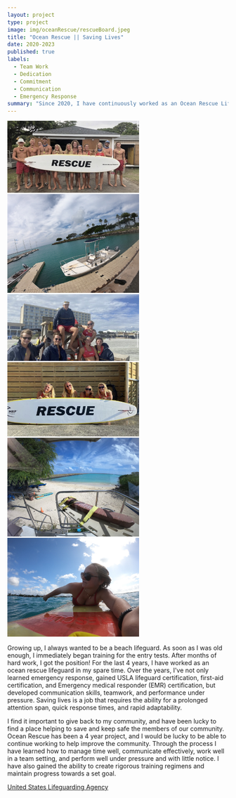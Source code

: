 ```yaml
---
layout: project
type: project
image: img/oceanRescue/rescueBoard.jpeg
title: "Ocean Rescue || Saving Lives"
date: 2020-2023
published: true
labels:
  - Team Work
  - Dedication
  - Commitment
  - Communication
  - Emergency Response
summary: "Since 2020, I have continuously worked as an Ocean Rescue Lifeguard, in both Charleston, SC and Hickam Harbour, HI"
---
```


<div class="text-center p-4">
  <img width="300px" src="../img/oceanRescue/boardGroupPic.jpg" class="img-thumbnail" >
  <img width="300px" src="../img/oceanRescue/rescueBoat.jpeg" class="img-thumbnail" >
  <img width="300px" src="../img/oceanRescue/hurricaneElsaPic.jpg" class="img-thumbnail" >
  <img width="300px" src="../img/oceanRescue/boardGirlGroupPic.jpg" class="img-thumbnail" >
  <img width="300px" src="../img/oceanRescue/viewFromTower.jpeg" class="img-thumbnail" >
  <img width="300px" src="../img/oceanRescue/paddlePic.jpeg" class="img-thumbnail" >
</div>

Growing up, I always wanted to be a beach lifeguard. As soon as I was old enough, I immediately began training for the entry tests. After months of hard work, I got the position! For the last 4 years, I have worked as an ocean rescue lifeguard in my spare time. Over the years, I've not only learned emergency response, gained USLA lifeguard certification, first-aid certification, and Emergency medical responder (EMR) certification, but developed communication skills, teamwork, and performance under pressure. Saving lives is a job that requires the ability for a prolonged attention span, quick response times, and rapid adaptability. 

I find it important to give back to my community, and have been lucky to find a place helping to save and keep safe the members of our community. Ocean Rescue has been a 4 year project, and I would be lucky to be able to continue working to help improve the community. Through the process I have learned how to manage time well, communicate effectively, work well in a team setting, and perform well under pressure and with little notice. I have also gained the ability to create rigorous training regimens and maintain progress towards a set goal. 

[United States Lifeguarding Agency](https://www.usla.org/)
